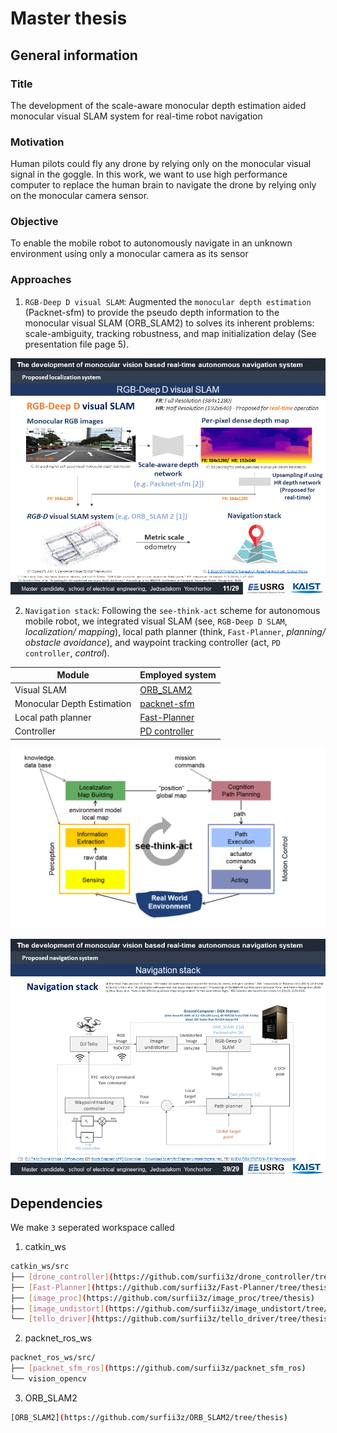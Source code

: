 # Master thesis
## General information
### Title
The development of the scale-aware monocular depth estimation aided monocular visual SLAM system for real-time robot navigation

### Motivation
Human pilots could fly any drone by relying only on the monocular visual signal in the goggle. In this work, we want to use high performance computer to replace the human brain to navigate the drone by relying only on the monocular camera sensor.

### Objective
To enable the mobile robot to autonomously navigate in an unknown environment using only a monocular camera as its sensor

### Approaches
1) `RGB-Deep D visual SLAM`: Augmented the `monocular depth estimation` (Packnet-sfm) to provide the pseudo depth information to the monocular visual SLAM (ORB_SLAM2) to solves its inherent problems: scale-ambiguity, tracking robustness, and map initialization delay (See presentation file page 5).

![RGB_Deep_D_visual_SLAM](https://github.com/surfii3z/jy_master_thesis/blob/main/media/RGB_Deep_D_visual_SLAM.png)

2) `Navigation stack`: Following the `see-think-act` scheme for autonomous mobile robot, we integrated visual SLAM (see, `RGB-Deep D SLAM`, _localization/ mapping_), local path planner (think, `Fast-Planner`, _planning/ obstacle avoidance_), and waypoint tracking controller (act, `PD controller`, _control_).

Module | Employed system
------------ | -------------
Visual SLAM | [ORB_SLAM2](https://github.com/raulmur/ORB_SLAM2)
Monocular Depth Estimation | [packnet-sfm](https://github.com/TRI-ML/packnet-sfm)
Local path planner | [Fast-Planner](https://github.com/HKUST-Aerial-Robotics/Fast-Planner)
Controller | [PD controller](https://github.com/surfii3z/drone_controller/tree/thesis)

![see_think_act](https://github.com/surfii3z/jy_master_thesis/blob/main/media/see_think_act.png)

![Navigation_stack](https://github.com/surfii3z/jy_master_thesis/blob/main/media/Navigation_stack.png)

## Dependencies
We make `3` seperated workspace called 
1) catkin_ws
```bash
catkin_ws/src
├── [drone_controller](https://github.com/surfii3z/drone_controller/tree/thesis)
├── [Fast-Planner](https://github.com/surfii3z/Fast-Planner/tree/thesis)
├── [image_proc](https://github.com/surfii3z/image_proc/tree/thesis)
├── [image_undistort](https://github.com/surfii3z/image_undistort/tree/thesis)
└── [tello_driver](https://github.com/surfii3z/tello_driver/tree/thesis)
```
2) packnet_ros_ws

```bash
packnet_ros_ws/src/
├── [packnet_sfm_ros](https://github.com/surfii3z/packnet_sfm_ros)
└── vision_opencv
```

3) ORB_SLAM2

```bash
[ORB_SLAM2](https://github.com/surfii3z/ORB_SLAM2/tree/thesis)
````
